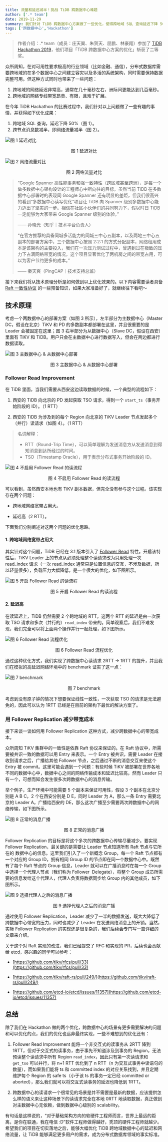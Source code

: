 ```yaml
---
title: 流量和延迟减半！挑战 TiDB 跨数据中心难题
author: ['.* team']
date: 2019-11-29
summary: 我们针对 TiDB 跨数据中心方案做了一些优化，使得跨地域 SQL 查询延迟下降 50%，跨节点消息数减半，即网络流量减半。
tags: ['跨数据中心','Hackathon']
---
```


>作者介绍：.* team（成员：庄天翼、朱贺天、屈鹏、林豪翔）参加了 [TiDB Hackathon 2019](https://pingcap.com/community-cn/hackathon2019/)，他们项目「TiDB 跨数据中心方案的优化」斩获了二等奖。

众所周知，在对可用性要求极高的行业领域（比如金融、通信），分布式数据库需要跨地域的在多个数据中心之间建立容灾以及多活的系统架构，同时需要保持数据完整可用。但这种方式同时也带来了一些问题：

1. 跨地域的网络延迟非常高，通常在几十毫秒左右，洲际间更能达到几百毫秒。
2. 跨地域的网络专线带宽昂贵、有限，且难于扩展。

在今年 TiDB Hackathon 的比赛过程中，我们针对以上问题做了一些有趣的事情，并获得如下优化成果：

1. 跨地域 SQL 查询，延迟下降 50%（图 1）。
2. 跨节点消息数减半，即网络流量减半（图 2）。

![图 1 延迟对比](media/geographic-data-distribution-traffic-and-latency-halved/1-延迟对比.png)

<center>图 1 延迟对比</center>

![图 2 网络流量对比](media/geographic-data-distribution-traffic-and-latency-halved/2-网络流量对比.png)

<center>图 2 网络流量对比</center>

>“Google Spanner 高性能事务和强一致特性（跨区域甚至跨洲），是每一个做多数据中心架构设计的工程师心中所向往的目标。虽然当前 TiDB 在多数据中心部署时的表现同 Google Spanner 还有明显的差距，但我们很高兴的看到“多数据中心读写优化”项目让 TiDB 向 Spanner 级别多数据中心能力迈出了坚实的一步。相信在社区小伙伴们的共同努力下，假以时日 TiDB 一定能够为大家带来 Google Spanner 级别的体验。”
>
>—— 孙晓光（知乎｜技术平台负责人）
>
>“在官方推荐的具备同城多活能力的同城三中心五副本，以及两地三中心五副本的部署方案中，三个数据中心按照 2:2:1 的方式分配副本，网络租用成本是该架构的主要投入，我们在一次压力测试过程中，曾遇到过在极致的压力下占满网络带宽的情况。这个项目显著优化了两机房之间的带宽占用，可以为客户节约更多的成本。”
>
>—— 秦天爽（PingCAP｜技术支持总监）

接下来我们将从技术原理分析是如何做到以上优化效果的。以下内容需要读者具备 [Raft 一致性协议](https://raft.github.io/) 的一些预备知识，如果大家准备好了，就继续往下看吧～

## 技术原理

考虑一个两数据中心的部署方案（如图 3 所示），左半部分为主数据中心（Master DC，假设在北京）TiKV 和 PD 的多数副本都部署在这里，并且很重要的是 Leader 会被固定在这里；图 3 右半部分为从数据中心（Slave DC，假设在西安）里面有 TiKV 和 TiDB。用户只会在主数据中心进行数据写入，但会在两边都进行数据读取。

![图 3 主数据中心 & 从数据中心部署](media/geographic-data-distribution-traffic-and-latency-halved/3-主数据中心-从数据中心部署.png)

<center>图 3 主数据中心 & 从数据中心部署</center>

### Follower Read Improvement

在 TiDB 里面，当我们需要从西安这边读取数据的时候，一个典型的流程如下：

1.  西安的 TiDB 向北京的 PD 发起获取 TSO 请求，得到一个 `start_ts`（事务开始阶段的 ID）。（1 RTT）

2.  西安的 TiDB 为涉及到的每个 Region 向北京的 TiKV Leader 节点发起多个（并行）读请求（如图 4）。（1 RTT）

>名词解释：
>
>* RTT（Round-Trip Time），可以简单理解为发送消息方从发送消息到得知消息到达所经过的时间。
>* TSO（Timestamp Oracle），用于表示分布式事务开始阶段的 ID。

![图 4 不启用 Follower Read 的读流程](media/geographic-data-distribution-traffic-and-latency-halved/4-不启用-Follower-Read-的读流程.png)

<center>图 4 不启用 Follower Read 的读流程</center>

可以看到，虽然西安本地也有 TiKV 副本数据，但完全没有参与这个过程。该实现存在两个问题：

*   跨地域网络宽带占用大。

*   延迟高（2 RTT）。

下面我们分别阐述对这两个问题的优化思路。

#### 1. 跨地域网络宽带占用大

其实针对这个问题，TiDB 已经在 3.1 版本引入了 [Follower Read](https://pingcap.com/blog-cn/follower-read-the-new-features-of-tidb/) 特性。开启该特性后，TiKV Leader 上的节点从必须处理整个读请求改为只用处理一次 read_index 请求（一次 read_index 通常只是位置信息的交互，不涉及数据，所以轻量很多），负载压力大幅降低，是一个很大的优化，如下图所示。

![图 5 开启 Follower Read 的读流程](media/geographic-data-distribution-traffic-and-latency-halved/5-开启-Follower-Read-的读流程.png)

<center>图 5 开启 Follower Read 的读流程</center>

#### 2. 延迟高

在读延迟上，TiDB 仍然需要 2 个跨地域的 RTT。这两个 RTT 的延迟是由一次获取 TSO 请求和多次（并行的）`read_index` 带来的。简单观察后，我们不难发现，我们完全可以将上面两个操作并行一起处理，如下图所示。

![图 6 Follower Read 流程优化](media/geographic-data-distribution-traffic-and-latency-halved/6-Follower-Read-流程优化.png)

<center>图 6 Follower Read 流程优化</center>

通过这种优化方式，我们实现了跨数据中心读请求 2RTT -> 1RTT 的提升，并且我们在模拟的高延迟网络环境中的 benchmark 证实了这一点：

![图 7 benchmark](media/geographic-data-distribution-traffic-and-latency-halved/7-benchmark.png)

<center>图 7 benchmark</center>

考虑到没有原子钟的情况下想要保证线性一致性，一次获取 TSO 的请求是无法避免的，因此可以认为 1RTT 已经是在目前的架构下最优的解决方案了。

### 用 Follower Replication 减少带宽成本

接下来谈一谈如何用 Follower Replication 这种方式，减少跨数据中心的带宽成本。

众所周知 TiKV 集群中的一致性是依靠 Raft 协议来保证的。在 Raft 协议中，所需要被共识一致的数据可以用 Entry 来表示。一个 Entry 被共识，需要 Leader 在接收到请求之后，广播给其他 Follower 节点，之后通过不断的消息交互来使这个 Entry 被 commit。这里可能会遇到一个问题：有些时候 TiKV 被部署在世界各地不同的数据中心中，数据中心之间的网络传输成本和延迟比较高，然而 Leader 只有一个，可想而知会发生很多次跨数据中心的消息传输。

举个例子，生产环境中可能需要 5 个副本来保证可用性，假设 3 个副本在北京分别是 A B C，2 个在西安分别是 D E，同时 Leader 为 A，那么一条 Entry 需要北京的 Leader A，广播给西安的 DE，那么这次广播至少需要两次跨数据中心的网络传输，如下图所示。

![图 8 正常的消息广播](media/geographic-data-distribution-traffic-and-latency-halved/8-正常的消息广播.png)

<center>图 8 正常的消息广播</center>

Follower Replication 的目标是将这个多次的跨数据中心传输尽量减少。要实现 Follower Replication，最关键的是需要让 Leader 节点知道所有 Raft 节点与它所在的 数据中心的信息。这里我们引入了一个新概念 Group，每一个 Raft 节点都有一个对应的 Group ID，拥有相同 Group ID 的节点即在同一个数据中心中。既然有了每个 Raft 节点的 Group 信息，Leader 就可以在广播消息时在每一个 Group 中选择一个代理人节点（我们称为 Follower  Delegate），将整个 Group 成员所需要的信息发给这个代理人，代理人负责将数据同步给 Group 内的其他成员，如下图所示。

![图 9 选择代理人之后的消息广播](media/geographic-data-distribution-traffic-and-latency-halved/9-选择代理人之后的消息广播.png)

<center>图 9 选择代理人之后的消息广播</center>

通过使用 Follower Replication，Leader 减少了一半的数据发送，既大大降低了跨数据中心带宽的压力，同时也减少了 Leader 在发送网络消息上的开销。当然，实际 Follower Replication 的实现还是很复杂的，我们后续会专门写一篇详细的文章来介绍。

关于这个对 Raft 实现的改进，我们已经提交了 RFC 和实现的 PR，后续也会贡献给 etcd，感兴趣的同学可以参考：

*   [https://github.com/tikv/rfcs/pull/33](https://github.com/tikv/rfcs/pull/33)

*   [https://github.com/tikv/raft-rs/pull/249/](https://github.com/tikv/raft-rs/pull/249/)

*   [https://github.com/etcd-io/etcd/issues/11357](https://github.com/etcd-io/etcd/issues/11357)

## 总结

除了我们在 Hackathon 做的两个优化，跨数据中心的场景有更多需要解决的问题和可以优化的点，我们的优化也远非最终实现，一些不难想到的优化还有：

1.  Follower Read Improvement 能将一个非交互式的读事务从 2RTT 降到 1RTT，但对于交互式的读事务，由于事先不知道涉及到事务的 Region，无法预读整个读请求中所有 Region `read_index`，因此只有第一次读请求和 `get_tso` 可以并行，将 n+1 RTT 优化到了 n RTT（n 为交互式事务中读语句的数量），而如果我们能将 ts 和 committed index 的对应关系找到，并且定期维护每个 Region 的 safe ts（小于该 ts 的事务一定已经 committed or aborted），那么我们就可以将交互式读事务的延迟也降低到 1RTT。

2.  跨数据中心的读请求一个很常见的场景是并不需要是最新的数据，应该提供怎么样的语义来让这种场景下的读请求完全在本地 0RTT 地读取数据，真正做到对主数据中心无依赖，做到数据中心级别的 scalability。

有句话是这样说的，“对于基础架构方向的软硬件工程师而言，世界上最远的距离，是你在联通，我在电信 :D”软件工程师做得越好，秃顶的硬件工程师就越少。希望我们的项目在切实落地之后，能够大幅优化 TiDB 跨地域数据中心的延迟和网络流量，让 TiDB 能够满足更多用户的需求，成为分布式数据库领域的事实标准。
